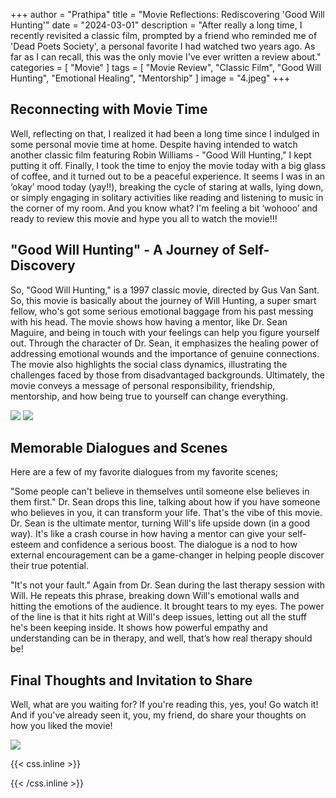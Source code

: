 +++
author = "Prathipa"
title = "Movie Reflections: Rediscovering 'Good Will Hunting'"
date = "2024-03-01"
description = "After really a long time, I recently revisited a classic film, prompted by a friend who reminded me of 'Dead Poets Society', a personal favorite I had watched two years ago. As far as I can recall, this was the only movie I've ever written a review about."
categories = [
    "Movie"
]
tags = [
    "Movie Review", "Classic Film", "Good Will Hunting", "Emotional Healing", "Mentorship"
]
image = "4.jpeg"
+++

## Reconnecting with Movie Time

Well, reflecting on that, I realized it had been a long time since I indulged in some personal movie time at home. Despite having intended to watch another classic film featuring Robin Williams - "Good Will Hunting," I kept putting it off. Finally, I took the time to enjoy the movie today with a big glass of coffee, and it turned out to be a peaceful experience. It seems I was in an ‘okay’ mood today (yay!!), breaking the cycle of staring at walls, lying down, or simply engaging in solitary activities like reading and listening to music in the corner of my room. And you know what? I'm feeling a bit ‘wohooo’ and ready to review this movie and hype you all to watch the movie!!!

## "Good Will Hunting" - A Journey of Self-Discovery

So, "Good Will Hunting," is a 1997 classic movie, directed by Gus Van Sant. So, this movie is basically about the journey of Will Hunting, a super smart fellow, who's got some serious emotional baggage from his past messing with his head. The movie shows how having a mentor, like Dr. Sean Maguire, and being in touch with your feelings can help you figure yourself out. Through the character of Dr. Sean, it emphasizes the healing power of addressing emotional wounds and the importance of genuine connections. The movie also highlights the social class dynamics, illustrating the challenges faced by those from disadvantaged backgrounds. Ultimately, the movie conveys a message of personal responsibility, friendship, mentorship, and how being true to yourself can change everything.

![](1.jpeg) ![](5.jpeg)

## Memorable Dialogues and Scenes

Here are a few of my favorite dialogues from my favorite scenes;

"Some people can't believe in themselves until someone else believes in them first."
Dr. Sean drops this line, talking about how if you have someone who believes in you, it can transform your life. That's the vibe of this movie. Dr. Sean is the ultimate mentor, turning Will's life upside down (in a good way). It's like a crash course in how having a mentor can give your self-esteem and confidence a serious boost. The dialogue is a nod to how external encouragement can be a game-changer in helping people discover their true potential.

"It's not your fault."
Again from Dr. Sean during the last therapy session with Will. He repeats this phrase, breaking down Will's emotional walls and hitting the emotions of the audience. It brought tears to my eyes. The power of the line is that it hits right at Will's deep issues, letting out all the stuff he's been keeping inside. It shows how powerful empathy and understanding can be in therapy, and well, that’s how real therapy should be!

## Final Thoughts and Invitation to Share

Well, what are you waiting for? If you're reading this, yes, you! Go watch it! And if you've already seen it, you, my friend, do share your thoughts on how you liked the movie!

![](2.jpeg)



{{< css.inline >}}
<style>
.canon { background: white; width: 100%; height: auto; }
</style>
{{< /css.inline >}}
